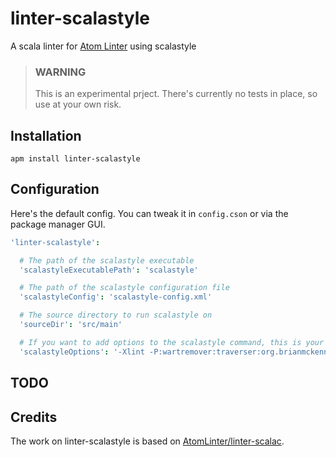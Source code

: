 # linter-scalastyle
A scala linter for [Atom Linter](https://github.com/atom-community/linter) using scalastyle


> ### WARNING
> This is an experimental prject. There's currently no tests in place, so use at your own risk.

## Installation

```
apm install linter-scalastyle
```

## Configuration

Here's the default config.
You can tweak it in `config.cson` or via the package manager GUI.

```coffeescript
'linter-scalastyle':

  # The path of the scalastyle executable
  'scalastyleExecutablePath': 'scalastyle'

  # The path of the scalastyle configuration file
  'scalastyleConfig': 'scalastyle-config.xml'

  # The source directory to run scalastyle on
  'sourceDir': 'src/main'

  # If you want to add options to the scalastyle command, this is your chance
  'scalastyleOptions': '-Xlint -P:wartremover:traverser:org.brianmckenna.wartremover.warts.Unsafe'

```

## TODO

## Credits
The work on linter-scalastyle is based on [AtomLinter/linter-scalac](https://github.com/AtomLinter/linter-scalac).
